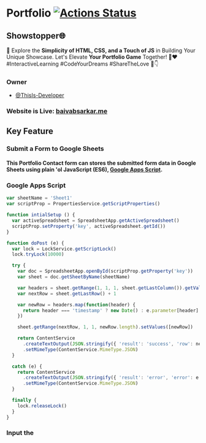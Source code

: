 # Portfolio [![Actions Status](https://github.com/cfgnunes/numerical-methods-python/workflows/build/badge.svg)](https://github.com/ThisIs-Developer/Portfolio)
## Showstopper🌐
🚀 Explore the **Simplicity of HTML, CSS, and a Touch of JS** in Building Your Unique Showcase. Let's Elevate **Your Portfolio Game** Together! 💼❤️ #InteractiveLearning #CodeYourDreams #ShareTheLove 💬👇
### Owner
- [@ThisIs-Developer](https://github.com/ThisIs-Developer)
### Website is Live: [baivabsarkar.me](https://baivabsarkar.netlify.app)
## Key Feature
### Submit a Form to Google Sheets

#### This Portfolio Contact form can stores the submitted form data in Google Sheets using plain 'ol JavaScript (ES6), [Google Apps Script](https://www.google.com/script/start/).

### Google Apps Script
```js
var sheetName = 'Sheet1'
var scriptProp = PropertiesService.getScriptProperties()

function intialSetup () {
  var activeSpreadsheet = SpreadsheetApp.getActiveSpreadsheet()
  scriptProp.setProperty('key', activeSpreadsheet.getId())
}

function doPost (e) {
  var lock = LockService.getScriptLock()
  lock.tryLock(10000)

  try {
    var doc = SpreadsheetApp.openById(scriptProp.getProperty('key'))
    var sheet = doc.getSheetByName(sheetName)

    var headers = sheet.getRange(1, 1, 1, sheet.getLastColumn()).getValues()[0]
    var nextRow = sheet.getLastRow() + 1

    var newRow = headers.map(function(header) {
      return header === 'timestamp' ? new Date() : e.parameter[header]
    })

    sheet.getRange(nextRow, 1, 1, newRow.length).setValues([newRow])

    return ContentService
      .createTextOutput(JSON.stringify({ 'result': 'success', 'row': nextRow }))
      .setMimeType(ContentService.MimeType.JSON)
  }

  catch (e) {
    return ContentService
      .createTextOutput(JSON.stringify({ 'result': 'error', 'error': e }))
      .setMimeType(ContentService.MimeType.JSON)
  }

  finally {
    lock.releaseLock()
  }
}
```
### Input the <SCRIPT> in `index.html`:
```js
<script>
        const scriptURL = 'https://script.google.com/macros/s/AKfycbzwGkCv4dbdFpYjSYbThchpqYSgudoYmK_KtdmS6RkK-vyFqgPCKwxicx0xdmTErDjM/exec'
        const form = document.forms['submit-to-google-sheet']
        const msg = document.getElementById("msg")
        const waitMsg = document.getElementById("wait-msg")
        form.addEventListener('submit', e => {
            e.preventDefault();
            waitMsg.innerHTML = "Please wait...";
            fetch(scriptURL, { method: 'POST', body: new FormData(form) })
                .then(response => {
                    waitMsg.innerHTML = "";
                    msg.innerHTML = "Message sent successfully";
                    setTimeout(function () {
                        msg.innerHTML = "";
                    }, 5000);
                    form.reset();
                })
                .catch(error => {
                    waitMsg.innerHTML = "";
                    console.error('Error!', error.message);
                });
        });
</script>
```
